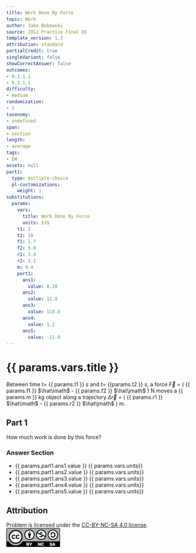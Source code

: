 ```yaml
---
title: Work Done By Force
topic: Work
author: Jake Bobowski
source: 2012 Practice Final Q5
template_version: 1.3
attribution: standard
partialCredit: true
singleVariant: false
showCorrectAnswer: false
outcomes:
- 9.1.1.1
- 9.2.1.1
difficulty:
- medium
randomization:
- 2
taxonomy:
- undefined
span:
- section
length:
- average
tags:
- EW
assets: null
part1:
  type: multiple-choice
  pl-customizations:
    weight: 1
substitutions:
  params:
    vars:
      title: Work Done By Force
      units: $J$
    t1: 2
    t2: 10
    f1: 1.7
    f2: 5.0
    r1: 3.4
    r2: 1.1
    m: 9.4
    part1:
      ans1:
        value: 0.28
      ans2:
        value: 11.0
      ans3:
        value: 110.0
      ans4:
        value: 1.2
      ans5:
        value: -11.0
---
```

# {{ params.vars.title }}
Between time $t =$ {{ params.t1 }} $s$ and $t =$ {{params.t2 }} $s$, a force $\vec{F}$ = ( {{ params.f1 }} $\hat\imath$ - {{ params.f2 }} $\hat\jmath$ ) N moves a {{ params.m }} kg object along a trajectory $\Delta\vec{r}$ = ( {{ params.r1 }} $\hat\imath$ - {{ params.r2 }} $\hat\jmath$ ) m.

## Part 1

How much work is done by this force?

### Answer Section

- {{ params.part1.ans1.value }} {{ params.vars.units}}
- {{ params.part1.ans2.value }} {{ params.vars.units}}
- {{ params.part1.ans3.value }} {{ params.vars.units}}
- {{ params.part1.ans4.value }} {{ params.vars.units}}
- {{ params.part1.ans5.value }} {{ params.vars.units}}

## Attribution

Problem is licensed under the [CC-BY-NC-SA 4.0 license](https://creativecommons.org/licenses/by-nc-sa/4.0/).<br> ![The Creative Commons 4.0 license requiring attribution-BY, non-commercial-NC, and share-alike-SA license.](https://raw.githubusercontent.com/firasm/bits/master/by-nc-sa.png)